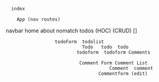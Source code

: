 
      index 

        App (nav routes)

navbar home about nomatch todos (HOC) (CRUD) []
 
                      todoForm  todolist
                                Todo   todo  todo 
                              todoform  todoform Comments

                               Comment Form Comment List
                                          Comment  comment 
                                      Commentform (edit)